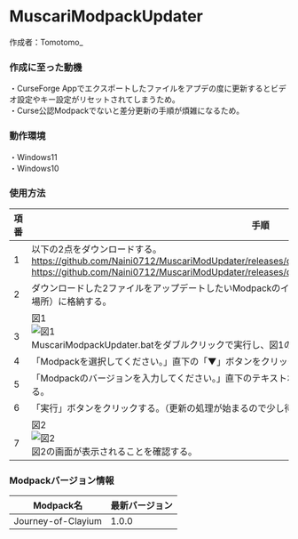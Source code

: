 # MuscariModpackUpdater
作成者：Tomotomo_

### 作成に至った動機
・CurseForge Appでエクスポートしたファイルをアプデの度に更新するとビデオ設定やキー設定がリセットされてしまうため。  
・Curse公認Modpackでないと差分更新の手順が煩雑になるため。

### 動作環境
・Windows11  
・Windows10

### 使用方法
|項番|手順|
|-|-|
|1|以下の2点をダウンロードする。<br>https://github.com/Naini0712/MuscariModUpdater/releases/download/release/MuscariModpackUpdater.bat<br>https://github.com/Naini0712/MuscariModUpdater/releases/download/release/MuscariModpackUpdater.ps1|
|2|ダウンロードした2ファイルをアップデートしたいModpackのインストールフォルダ（modsやscreenshotsがある場所）に格納する。
|<br>3|図1<br>![図1](https://i.imgur.com/KQY40Uk.png)<br>MuscariModpackUpdater.batをダブルクリックで実行し、図1の画面が表示されることを確認する。|
|4|「Modpackを選択してください。」直下の「▼」ボタンをクリックし、アップデートしたいModpackを選択する。|
|5|「Modpackのバージョンを入力してください。」直下のテキストボックスにModpackの最新バージョンを入力する。|
|6|「実行」ボタンをクリックする。（更新の処理が始まるので少し待つ）
|<br>7|図2<br>![図2](https://i.imgur.com/WrTzCEl.png)<br>図2の画面が表示されることを確認する。

### Modpackバージョン情報
|Modpack名|最新バージョン|
|-|-|
|Journey-of-Clayium|1.0.0|
